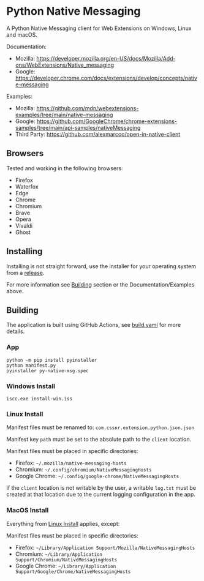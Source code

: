 # Python Native Messaging

A Python Native Messaging client for Web Extensions on Windows, Linux and macOS.

Documentation:

- Mozilla: https://developer.mozilla.org/en-US/docs/Mozilla/Add-ons/WebExtensions/Native_messaging
- Google: https://developer.chrome.com/docs/extensions/develop/concepts/native-messaging

Examples:

- Mozilla: https://github.com/mdn/webextensions-examples/tree/main/native-messaging
- Google: https://github.com/GoogleChrome/chrome-extensions-samples/tree/main/api-samples/nativeMessaging
- Third Party: https://github.com/alexmarcoo/open-in-native-client

## Browsers

Tested and working in the following browsers:

- Firefox
- Waterfox
- Edge
- Chrome
- Chromium
- Brave
- Opera
- Vivaldi
- Ghost

## Installing

Installing is not straight forward, use the installer for your operating system from
a [release](https://github.com/smashedr/python-native-messaging/releases/latest).

For more information see [Building](#building) section or the Documentation/Examples above.

## Building

The application is built using GitHub Actions, see [build.yaml](.github%2Fworkflows%2Fbuild.yaml) for more details.

### App

```shell
python -m pip install pyinstaller
python manifest.py
pyinstaller py-native-msg.spec
```

### Windows Install

```shell
iscc.exe install-win.iss
```

### Linux Install

Manifest files must be renamed to: `com.cssnr.extension.python.json.json`

Manifest key `path` must be set to the absolute path to the `client` location.

Manifest files must be placed in specific directories:

- Firefox: `~/.mozilla/native-messaging-hosts`
- Chromium: `~/.config/chromium/NativeMessagingHosts`
- Google Chrome: `~/.config/google-chrome/NativeMessagingHosts`

If the `client` location is not writable by the user, a writable `log.txt`
must be created at that location due to the current logging configuration in the app.

### MacOS Install

Everything from [Linux Install](#linux-install) applies, except:

Manifest files must be placed in specific directories:

- Firefox: `~/Library/Application Support/Mozilla/NativeMessagingHosts`
- Chromium: `~/Library/Application Support/Chromium/NativeMessagingHosts`
- Google Chrome: `~/Library/Application Support/Google/Chrome/NativeMessagingHosts`
